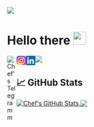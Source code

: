 [![](assets/intro.gif)](https://github.com/deplychef?tab=repositories)

# Hello there <img src="https://raw.githubusercontent.com/MartinHeinz/MartinHeinz/master/wave.gif" width="30px" height="30px" /> 
<a href="https://t.me/deploychef">
  <img align="left" alt="Chef's Telegramm" width="22px" src="assets/telegram.png" />
</a>
<a href="https://www.instagram.com/???/">
  <img align="left" alt="Chef's Instagram" width="22px" src="assets/instagram.png" />
</a>
<a href="https://www.linkedin.com/in/???/">
  <img align="left" alt="Chef's LinkedIN" width="22px" src="assets/linkedin.svg" />
</a>

<!-- <a href="https://discord.gg/???">
  <img align="left" alt="Chef's Discord" width="22px" src="https://raw.githubusercontent.com/peterthehan/peterthehan/master/assets/discord.svg" />
</a> -->
<!-- <a href="https://twitter.com/???">
  <img align="left" alt="Chef | Twitter" width="22px" src="https://raw.githubusercontent.com/peterthehan/peterthehan/master/assets/twitter.svg" />
</a> -->


![](https://visitor-badge.glitch.me/badge?page_id=DeployChef.DeployChef)

## &#x1f4c8; GitHub Stats

<a href="https://github.com/DeployChef/DeployChef">
  <img align="center" src="https://github-readme-stats.vercel.app/api?username=DeployChef&show_icons=true&line_height=27&count_private=true&title_color=ffffff&text_color=c9cacc&icon_color=2bbc8a&bg_color=1d1f21" alt="Chef's GitHub Stats" />
</a>

<a href="https://github.com/DeployChef/DeployChef">
  <img align="center" src="https://github-readme-stats.vercel.app/api/top-langs/?username=DeployChef&hide=java,html,tex&title_color=ffffff&text_color=c9cacc&icon_color=2bbc8a&bg_color=1d1f21&langs_count=3" />
</a>


<!--
**DeployChef/DeployChef** is a ✨ _special_ ✨ repository because its `README.md` (this file) appears on your GitHub profile.

Here are some ideas to get you started:

- 🔭 I’m currently working on ...
- 🌱 I’m currently learning ...
- 👯 I’m looking to collaborate on ...
- 🤔 I’m looking for help with ...
- 💬 Ask me about ...
- 📫 How to reach me: ...
- 😄 Pronouns: ...
- ⚡ Fun fact: ...
-->
